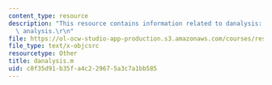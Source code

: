```yaml
---
content_type: resource
description: "This resource contains information related to danalysis: perform a dimensional\
  \ analysis.\r\n"
file: https://ol-ocw-studio-app-production.s3.amazonaws.com/courses/res-12-001-topics-in-fluid-dynamics-spring-2010/c0f35d91b35fa4c229675a3c7a1bb585_danalysis.m
file_type: text/x-objcsrc
resourcetype: Other
title: danalysis.m
uid: c0f35d91-b35f-a4c2-2967-5a3c7a1bb585
---
```

